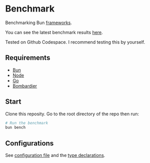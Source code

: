 # Benchmark
Benchmarking Bun [frameworks](/src).

You can see the latest benchmark results [here](/results/index.md).

Tested on Github Codespace. I recommend testing this by yourself.

## Requirements
- [Bun](https://bun.sh)
- [Node](https://nodejs.org)
- [Go](https://go.dev/dl)
- [Bombardier](https://github.com/codesenberg/bombardier)

## Start
Clone this reposity. Go to the root directory of the repo then run:
```bash
# Run the benchmark
bun bench
```

## Configurations
See [configuration file](/config.json) and the [type declarations](/lib/types.ts). 